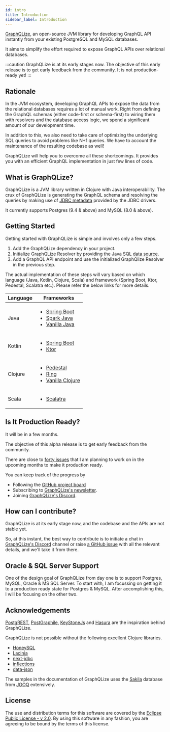 ```yaml
---
id: intro
title: Introduction
sidebar_label: Introduction
---
```


[GraphQLize](https://www.graphqlize.org), an open-source JVM library for developing GraphQL API instantly from your existing PostgreSQL and MySQL databases.

It aims to simplify the effort required to expose GraphQL APIs over relational databases.

:::caution
GraphQLize is at its early stages now. The objective of this early release is to get early feedback from the community. It is not production-ready yet!
:::

## Rationale

In the JVM ecosystem, developing GraphQL APIs to expose the data from the relational databases requires a lot of manual work. Right from defining the GraphQL schemas (either code-first or schema-first) to wiring them with resolvers and the database access logic, we spend a significant amount of our development time.

In addition to this, we also need to take care of optimizing the underlying SQL queries to avoid problems like N+1 queries. We have to account the maintenance of the resulting codebase as well!

GraphQLize will help you to overcome all these shortcomings. It provides you with an efficient GraphQL implementation in just few lines of code.

## What is GraphQLize?

GraphQLize is a JVM library written in Clojure with Java interoperability. The crux of GraphQLize is generating the GraphQL schema and resolving the queries by making use of [JDBC metadata](https://docs.oracle.com/javase/7/docs/api/java/sql/DatabaseMetaData.html) provided by the JDBC drivers.

It currently supports Postgres (9.4 & above) and MySQL (8.0 & above).

## Getting Started

Getting started with GraphQLize is simple and involves only a few steps.

1. Add the GraphQLize dependency in your project.
2. Initialize GraphQLize Resolver by providing the Java SQL [data source](https://docs.oracle.com/javase/7/docs/api/javax/sql/DataSource.html).
3. Add a GraphQL API endpoint and use the initialized GraphQlize Resolver in the previous step.

The actual implementation of these steps will vary based on which language (Java, Kotlin, Clojure, Scala) and framework (Spring Boot, Ktor, Pedestal, Scalatra etc.). Please refer the below links for more details.

| Language | Frameworks                                                                                                                                                                                                                                                                                              |
| -------- | ------------------------------------------------------------------------------------------------------------------------------------------------------------------------------------------------------------------------------------------------------------------------------------------------------- |
| Java     | <ul><li><a href="http://graphqlize.org/docs/getting_started/java/springboot">Spring Boot</a></li><li><a href="http://graphqlize.org/docs/getting_started/java/sparkjava">Spark Java</a></li><li><a href="https://www.graphqlize.org/docs/getting_started/java/vanilla">Vanilla Java</a></li></ul>       |
| Kotlin   | <ul><li><a href="https://www.graphqlize.org/docs/getting_started/kotlin/springboot">Spring Boot</a></li><li><a href="https://www.graphqlize.org/docs/getting_started/kotlin/ktor">Ktor</a></li></ul>                                                                                                    |
| Clojure  | <ul><li><a href="https://www.graphqlize.org/docs/getting_started/clojure/pedestal">Pedestal</a></li><li><a href="https://www.graphqlize.org/docs/getting_started/clojure/ring">Ring</a></li><li><a href="https://www.graphqlize.org/docs/getting_started/clojure/vanilla">Vanilla Clojure</a></li></ul> |
| Scala    | <ul><li><a href="https://www.graphqlize.org/docs/getting_started/scala/scalatra">Scalatra</a></li></ul>                                                                                                                                                                                                 |

## Is It Production Ready?

It will be in a few months.

The objective of this alpha release is to get early feedback from the community.

There are close to [forty issues](https://github.com/graphqlize/graphqlize/issues?q=is%3Aissue+is%3Aopen+sort%3Acreated-asc) that I am planning to work on in the upcoming months to make it production ready.

You can keep track of the progress by

- Following the [GitHub project board](https://github.com/orgs/graphqlize/projects/1)
- Subscribing to [GraphQLize's newsletter](https://tinyletter.com/graphqlize-org).
- Joining [GraphQLize's Discord](https://discord.gg/akkdPqf).

## How can I contribute?

GraphQLize is at its early stage now, and the codebase and the APIs are not stable yet.

So, at this instant, the best way to contribute is to initiate a chat in [GraphQLize's Discord](https://discord.gg/akkdPqf) channel or raise [a GitHub issue](https://github.com/graphqlize/graphqlize/issues/new) with all the relevant details, and we'll take it from there.

## Oracle & SQL Server Support

One of the design goal of GraphQLize from day one is to support Postgres, MySQL, Oracle & MS SQL Server. To start with, I am focussing on getting it to a production ready state for Postgres & MySQL. After accomplishing this, I will be focusing on the other two.

## Acknowledgements

[PostgREST](http://postgrest.org), [PostGraphile](https://www.graphile.org/postgraphile/), [KeyStoneJs](https://www.keystonejs.com/) and [Hasura](https://hasura.io/) are the inspiration behind GraphQLize.

GraphQLize is not possible without the following excellent Clojure libraries.

- [HoneySQL](https://github.com/jkk/honeysql)
- [Lacinia](https://github.com/walmartlabs/lacinia)
- [next-jdbc](https://github.com/seancorfield/next-jdbc)
- [inflections](https://github.com/r0man/inflections-clj)
- [data-json](https://github.com/clojure/data.json)

The samples in the documentation of GraphQLize uses the [Sakila](https://www.jooq.org/sakila) database from [JOOQ](https://www.jooq.org) extensively.

## License

The use and distribution terms for this software are covered by the [Eclipse Public License - v 2.0](https://www.eclipse.org/legal/epl-2.0). By using this software in any fashion, you are agreeing to be bound by the terms of this license.
